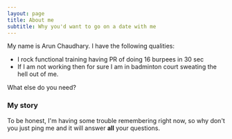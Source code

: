 ```yaml
---
layout: page
title: About me
subtitle: Why you'd want to go on a date with me
---
```


My name is Arun Chaudhary. I have the following qualities:

- I rock functional training having PR of doing 16 burpees in 30 sec
- If I am not working then for sure I am in badminton court sweating the hell out of me.

What else do you need?

### My story

To be honest, I'm having some trouble remembering right now, so why don't you just ping me and it will answer **all** your questions.
